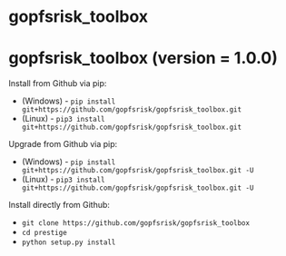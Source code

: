 # gopfsrisk_toolbox

<h1>gopfsrisk_toolbox (version = 1.0.0)</h1>

Install from Github via pip:
- (Windows) - ```pip install git+https://github.com/gopfsrisk/gopfsrisk_toolbox.git```
- (Linux) - ```pip3 install git+https://github.com/gopfsrisk/gopfsrisk_toolbox.git```

Upgrade from Github via pip:
- (Windows) - ```pip install git+https://github.com/gopfsrisk/gopfsrisk_toolbox.git -U```
- (Linux) - ```pip3 install git+https://github.com/gopfsrisk/gopfsrisk_toolbox.git -U```

Install directly from Github:
- ```git clone https://github.com/gopfsrisk/gopfsrisk_toolbox```
- ```cd prestige```
- ```python setup.py install```